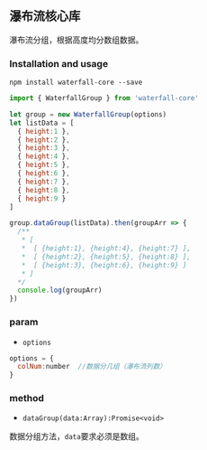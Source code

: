 ## 瀑布流核心库

瀑布流分组，根据高度均分数组数据。

### Installation and usage

```
npm install waterfall-core --save
```

```js
import { WaterfallGroup } from 'waterfall-core'

let group = new WaterfallGroup(options)
let listData = [
  { height:1 },
  { height:2 },
  { height:3 },
  { height:4 },
  { height:5 },
  { height:6 },
  { height:7 },
  { height:8 },
  { height:9 }
]

group.dataGroup(listData).then(groupArr => {
  /**
   * [
   *  [ {height:1}, {height:4}, {height:7} ],
   *  [ {height:2}, {height:5}, {height:8} ],
   *  [ {height:3}, {height:6}, {height:9} ]
   * ]
  */
  console.log(groupArr)
})
```

### param

- `options`

```js
options = {
  colNum:number  //数据分几组（瀑布流列数）
}
```
### method

- `dataGroup(data:Array):Promise<void>`

数据分组方法，`data`要求必须是数组。